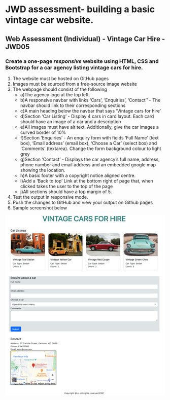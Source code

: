 # JWD assessment- building a basic vintage car website.

## Web Assessment (Individual) - Vintage Car Hire - JWD05

### Create a one-page _responsive_ website using **HTML, CSS and Bootstrap** for a car agency listing vintage cars for hire.

1)	The website must be hosted on GitHub pages
2)	Images must be sourced from a free-source image website 
3)	The webpage should consist of the following
    - a)The agency logo at the top left.
    - b)A responsive navbar with links ‘Cars’, ‘Enquiries’, ‘Contact’’ - The navbar should link to their    corresponding sections 
    - c)A main heading below the navbar that says ‘Vintage cars for hire’
    - d)Section ‘Car Listing’ - Display 4 cars in card layout. Each card should have an image of a car and a description
    - e)All images must have alt text. Additionally, give the car images a curved border of 10%
    - f)Section ‘Enquiries’ - An enquiry form with fields ‘Full Name’ (text box), ‘Email address’ (email box), ‘Choose a Car’ (select box) and ‘Comments’ (textarea). Change the form     background colour to light grey
    - g)Section ‘Contact’ - Displays the car agency’s full name, address, phone number and email address and an embedded google map showing the location.
    - h)A basic footer with a copyright notice aligned centre. 
    - i)Add a ‘Back to top’ Link at the bottom right of page that, when clicked takes the user to the top of the page
    - j)All sections should have a top margin of 5.
4) Test the output in responsive mode.
5) Push the changes to GitHub and view your output on Github pages 
6) Sample screenshot below 

![](images/Picture1.PNG)
